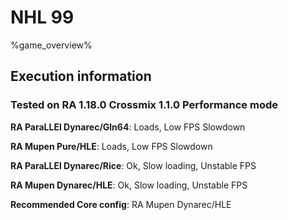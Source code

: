 # NHL 99 

%game_overview%

## Execution information

### Tested on RA 1.18.0 Crossmix 1.1.0 Performance mode

**RA ParaLLEl Dynarec/Gln64**: Loads, Low FPS Slowdown

**RA Mupen Pure/HLE**: Loads, Low FPS Slowdown

**RA ParaLLEl Dynarec/Rice**: Ok, Slow loading, Unstable FPS

**RA Mupen Dynarec/HLE**: Ok, Slow loading, Unstable FPS

**Recommended Core config**: RA Mupen Dynarec/HLE